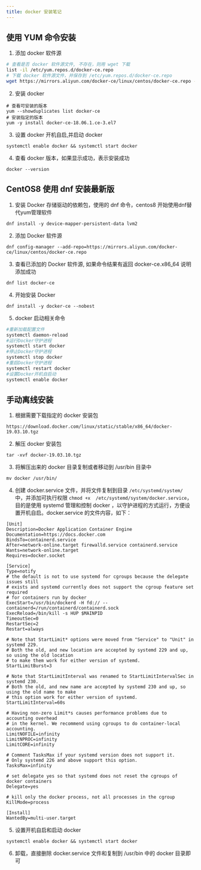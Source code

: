 ```yaml
---
title: docker 安装笔记
---
```

## 使用 YUM 命令安装
1. 添加 docker 软件源
```bash 
# 查看是否 docker 软件源文件, 不存在，则用 wget 下载
list -il /etc/yum.repos.d/docker-ce.repo 
# 下载 docker 软件源文件，并保存到 /etc/yum.repos.d/docker-ce.repo
wget https://mirrors.aliyun.com/docker-ce/linux/centos/docker-ce.repo -O /etc/yum.repos.d/docker-ce.repo
```
2. 安装 docker 
```
# 查看可安装的版本 
yum --showduplicates list docker-ce
# 安装指定的版本
yum -y install docker-ce-18.06.1.ce-3.el7
```
3. 设置 docker 开机自启,并启动 docker
```
systemctl enable docker && systemctl start docker
```
4. 查看 docker 版本，如果显示成功，表示安装成功
```
docker --version
```

## CentOS8 使用 dnf 安装最新版
1. 安装 Docker 存储驱动的依赖包，使用的 dnf 命令，centos8 开始使用dnf替代yum管理软件
```
dnf install -y device-mapper-persistent-data lvm2
```
2. 添加 Docker 软件源
```
dnf config-manager --add-repo=https://mirrors.aliyun.com/docker-ce/linux/centos/docker-ce.repo
```
3. 查看已添加的 Docker 软件源, 如果命令结果有返回 docker-ce.x86_64 说明添加成功
```
dnf list docker-ce
```
4. 开始安装 Docker
```
dnf install -y docker-ce --nobest
```
5. docker 启动相关命令
```bash
#重新加载配置文件
systemctl daemon-reload   
#运行Docker守护进程
systemctl start docker     
#停止Docker守护进程
systemctl stop docker      
#重启Docker守护进程
systemctl restart docker  
#设置Docker开机自启动 
systemctl enable docker   
```

## 手动离线安装
1. 根据需要下载指定的 docker 安装包
```
https://download.docker.com/linux/static/stable/x86_64/docker-19.03.10.tgz
```
2. 解压 docker 安装包
```
tar -xvf docker-19.03.10.tgz
```
3. 将解压出来的 docker 目录复制或者移动到 /usr/bin 目录中
```
mv docker /usr/bin/
``` 
4. 创建 docker.service 文件，并将文件复制到目录 `/etc/systemd/system/` 中，并添加可执行权限 `chmod +x  /etc/systemd/system/docker.service`，目的是使用 systemd 管理和控制 docker ，以守护进程的方式运行，方便设置开机自启。docker.service 的文件内容，如下：
```
[Unit]
Description=Docker Application Container Engine
Documentation=https://docs.docker.com
BindsTo=containerd.service
After=network-online.target firewalld.service containerd.service
Wants=network-online.target
Requires=docker.socket

[Service]
Type=notify
# the default is not to use systemd for cgroups because the delegate issues still
# exists and systemd currently does not support the cgroup feature set required
# for containers run by docker
ExecStart=/usr/bin/dockerd -H fd:// --containerd=/run/containerd/containerd.sock
ExecReload=/bin/kill -s HUP $MAINPID
TimeoutSec=0
RestartSec=2
Restart=always

# Note that StartLimit* options were moved from "Service" to "Unit" in systemd 229.
# Both the old, and new location are accepted by systemd 229 and up, so using the old location
# to make them work for either version of systemd.
StartLimitBurst=3

# Note that StartLimitInterval was renamed to StartLimitIntervalSec in systemd 230.
# Both the old, and new name are accepted by systemd 230 and up, so using the old name to make
# this option work for either version of systemd.
StartLimitInterval=60s

# Having non-zero Limit*s causes performance problems due to accounting overhead
# in the kernel. We recommend using cgroups to do container-local accounting.
LimitNOFILE=infinity
LimitNPROC=infinity
LimitCORE=infinity

# Comment TasksMax if your systemd version does not support it.
# Only systemd 226 and above support this option.
TasksMax=infinity

# set delegate yes so that systemd does not reset the cgroups of docker containers
Delegate=yes

# kill only the docker process, not all processes in the cgroup
KillMode=process

[Install]
WantedBy=multi-user.target
```
5. 设置开机自启和启动 docker 
```
systemctl enable docker && systemctl start docker
```
6. 卸载，直接删除 docker.service 文件和复制到 /usr/bin 中的 docker 目录即可
